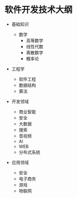 # 软件开发技术大纲


* 基础知识
  * 数学
    * 高等数学
    * 线性代数
    * 离散数学
    * 概率论

* 工程学
  * 软件工程
  * 数据结构
  * 算法

* 开发领域
  * 商业智能
  * 安全
  * 大数据
  * 搜索
  * 音视频
  * AI
  * WEB
  * 分布式系统

* 应用领域
  * 安全
  * 电子商务
  * 游戏
  * 物联网
